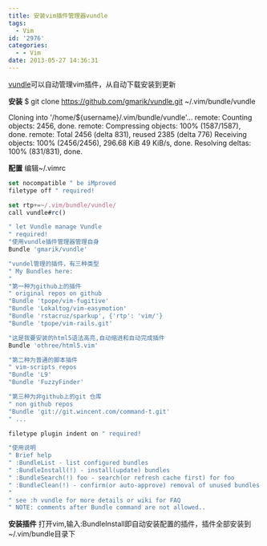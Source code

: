 ```yaml
---
title: 安装vim插件管理器vundle
tags:
  - Vim
id: '2976'
categories:
  - - Vim
date: 2013-05-27 14:36:31
---
```


[vundle](https://github.com/gmarik/vundle)可以自动管理vim插件，从自动下载安装到更新
<!-- more -->
**安装**
$ git clone https://github.com/gmarik/vundle.git ~/.vim/bundle/vundle

Cloning into '/home/${username}/.vim/bundle/vundle'...
remote: Counting objects: 2456, done.
remote: Compressing objects: 100% (1587/1587), done.
remote: Total 2456 (delta 831), reused 2385 (delta 776)
Receiving objects: 100% (2456/2456), 296.68 KiB 49 KiB/s, done.
Resolving deltas: 100% (831/831), done.

**配置**
编辑~/.vimrc
```js
set nocompatible " be iMproved
filetype off " required!

set rtp+=~/.vim/bundle/vundle/
call vundle#rc()

" let Vundle manage Vundle
" required!
"使用vundle插件管理器管理自身
Bundle 'gmarik/vundle'

"vundel管理的插件，有三种类型
" My Bundles here:
"
"第一种为github上的插件
" original repos on github
"Bundle 'tpope/vim-fugitive'
"Bundle 'Lokaltog/vim-easymotion'
"Bundle 'rstacruz/sparkup', {'rtp': 'vim/'}
"Bundle 'tpope/vim-rails.git'

"这是我要安装的html5语法高亮,自动缩进和自动完成插件
Bundle 'othree/html5.vim'

"第二种为普通的脚本插件
" vim-scripts repos
"Bundle 'L9'
"Bundle 'FuzzyFinder'

"第三种为非github上的git 仓库
" non github repos
"Bundle 'git://git.wincent.com/command-t.git'
" ...

filetype plugin indent on " required!

"使用说明
" Brief help
" :BundleList - list configured bundles
" :BundleInstall(!) - install(update) bundles
" :BundleSearch(!) foo - search(or refresh cache first) for foo
" :BundleClean(!) - confirm(or auto-approve) removal of unused bundles
"
" see :h vundle for more details or wiki for FAQ
" NOTE: comments after Bundle command are not allowed..
```
**安装插件**
打开vim,输入:BundleInstall即自动安装配置的插件，插件全部安装到~/.vim/bundle目录下